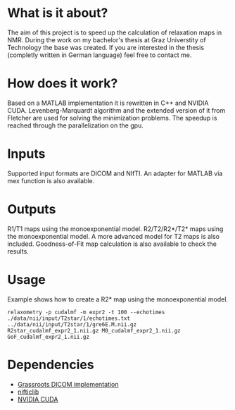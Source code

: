 # What is it about?
The aim of this project is to speed up the calculation of relaxation maps in NMR. During the work on my bachelor's thesis at Graz Universtity of Technology the base was created. If you are interested in the thesis (completly written in German language) feel free to contact me.
# How does it work?
Based on a MATLAB implementation it is rewritten in C++ and NVIDIA CUDA. Levenberg-Marquardt algorithm and the extended version of it from Fletcher are used for solving the minimization problems. The speedup is reached through the parallelization on the gpu.
# Inputs
Supported input formats are DICOM and NIfTI. An adapter for MATLAB via mex function is also available.
# Outputs
R1/T1 maps using the monoexponential model. R2/T2/R2\*/T2\* maps using the monoexponential model. A more advanced model for T2 maps is also included. Goodness-of-Fit map calculation is also available to check the results.
# Usage
Example shows how to create a R2* map using the monoexponential model.

`relaxometry -p cudalmf -m expr2 -t 100 --echotimes ./data/nii/input/T2star/1/echotimes.txt ../data/nii/input/T2star/1/gre6E.M.nii.gz R2star_cudalmf_expr2_1.nii.gz M0_cudalmf_expr2_1.nii.gz GoF_cudalmf_expr2_1.nii.gz`
# Dependencies
- [Grassroots DICOM implementation](https://sourceforge.net/projects/gdcm/)
- [nifticlib](https://sourceforge.net/projects/niftilib/files/nifticlib/)
- [NVIDIA CUDA](https://developer.nvidia.com/cuda-zone)
